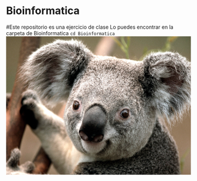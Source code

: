 # Bioinformatica
#Este repositorio es una ejercicio de clase
Lo puedes encontrar en la carpeta de Bioinformatica
`cd Bioinformatica`
![GitHub Logo](Koala.jpg)
